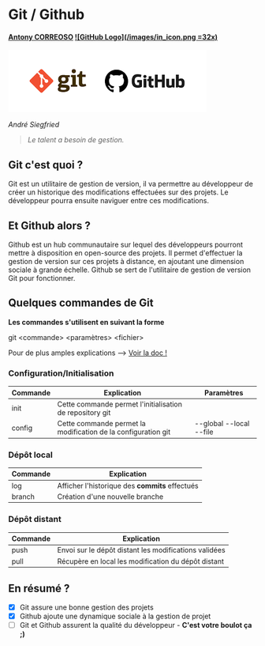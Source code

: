# Git / Github
#### [Antony CORREOSO](https://github.com/AntonyCo) [![GitHub Logo](/images/in_icon.png =32x)](https://fr.linkedin.com/in/antony-correoso)

![GitHub Logo](/images/git-github.png)

_André Siegfried_
>_Le talent a besoin de gestion._

## Git c'est quoi ?	
 Git est un utilitaire de gestion de version, il va permettre au développeur
 de créer un historique des modifications effectuées sur des projets.
 Le développeur pourra ensuite naviguer entre ces modifications.
 
## Et Github alors ?
Github est un hub communautaire sur lequel des développeurs pourront mettre à
disposition en open-source des projets. Il permet d'effectuer la gestion de
version sur ces projets à distance, en ajoutant une dimension sociale à grande échelle.
Github se sert de l'utilitaire de gestion de version Git pour fonctionner.

## Quelques commandes de Git
**Les commandes s'utilisent en suivant la forme**

git \<commande\> <paramètres> \<fichier\>

Pour de plus amples explications --> [Voir la doc !](https://git-scm.com/doc)
### Configuration/Initialisation
Commande | Explication | Paramètres
------------ | ------------ | ------------
init | Cette commande permet l'initialisation de repository git
config | Cette commande permet la modification de la configuration git | -\-global -\-local -\-file
### Dépôt local
Commande | Explication
------------ | ------------ 
log | Afficher l'historique des **commits** effectués
branch | Création d'une nouvelle branche

### Dépôt distant
Commande | Explication
------------ | ------------ 
push| Envoi sur le dépôt distant les modifications validées
pull| Récupère en local les modification du dépôt distant

## En résumé ?
- [x] Git assure une bonne gestion des projets
- [x] Github ajoute une dynamique sociale à la gestion de projet
- [ ] Git et Github assurent la qualité du développeur - **C'est votre boulot ça ;)**